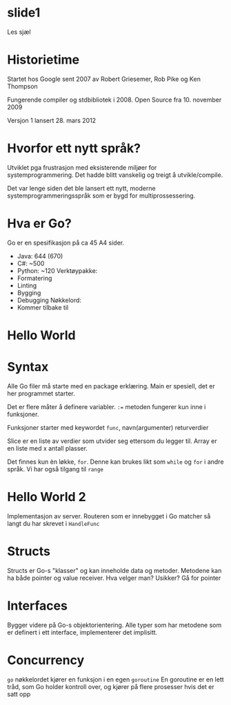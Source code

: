 # slide1
Les sjæl

# Historietime
Startet hos Google sent 2007 av Robert Griesemer, Rob Pike og Ken Thompson

Fungerende compiler og stdbibliotek i 2008.
Open Source fra 10. november 2009

Versjon 1 lansert 28. mars 2012

# Hvorfor ett nytt språk?
Utviklet pga frustrasjon med eksisterende miljøer for systemprogrammering. Det hadde blitt
vanskelig og treigt å utvikle/compile.

Det var lenge siden det ble lansert ett nytt, moderne systemprogrammeringsspråk som er bygd for multiprossessering.

# Hva er Go?
Go er en spesifikasjon på ca 45 A4 sider.
- Java: 644 (670)
- C#: ~500
- Python: ~120
Verktøypakke:
- Formatering
- Linting
- Bygging
- Debugging
Nøkkelord:
- Kommer tilbake til

# Hello World

# Syntax
Alle Go filer må starte med en package erklæring. Main er spesiell, det er her programmet starter.

Det er flere måter å definere variabler. `:=` metoden fungerer kun inne i funksjoner.

Funksjoner starter med keywordet `func`, navn(argumenter) returverdier

Slice er en liste av verdier som utvider seg ettersom du legger til. Array er en liste med x antall plasser.

Det finnes kun èn løkke, `for`. Denne kan brukes likt som `while` og `for` i andre språk. Vi har også tilgang til `range`

# Hello World 2
Implementasjon av server. Routeren som er innebygget i Go matcher så langt du har skrevet i `HandleFunc`

# Structs
Structs er Go-s "klasser" og kan inneholde data og metoder.
Metodene kan ha både pointer og value receiver. Hva velger man? Usikker? Gå for pointer

# Interfaces
Bygger videre på Go-s objektorientering. Alle typer som har metodene som er definert i ett interface, implementerer det implisitt.

# Concurrency
`go` nøkkelordet kjører en funksjon i en egen `goroutine`
En goroutine er en lett tråd, som Go holder kontroll over, og kjører på flere prosesser hvis det er satt opp